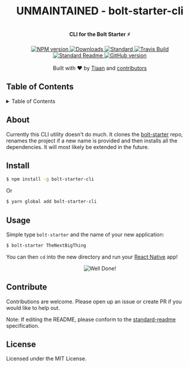 <h1 align="center">UNMAINTAINED - bolt-starter-cli</h1>
<br>
<div align="center">
  <strong>CLI for the Bolt Starter ⚡</strong>
</div>
<br>
<div align="center">
    <a href="https://npmjs.org/package/bolt-starter-cli">
      <img src="https://img.shields.io/npm/v/bolt-starter-cli.svg?style=flat-square" alt="NPM version" />
    </a>
    <a href="https://npmjs.org/package/bolt-starter-cli">
    <img src="https://img.shields.io/npm/dm/bolt-starter-cli.svg?style=flat-square" alt="Downloads" />
    </a>
    <a href="https://github.com/feross/standard">
      <img src="https://img.shields.io/badge/code%20style-standard-brightgreen.svg?style=flat-square" alt="Standard" />
    </a>
    <a href="https://travis-ci.org/tiaanduplessis/bolt-starter-cli">
      <img src="https://img.shields.io/travis/tiaanduplessis/bolt-starter-cli/master.svg?style=flat-square" alt="Travis Build" />
    </a>
    <a href="https://github.com/RichardLitt/standard-readme)">
      <img src="https://img.shields.io/badge/standard--readme-OK-green.svg?style=flat-square" alt="Standard Readme" />
    </a>
    <a href="https://badge.fury.io/gh/tiaanduplessis%2Fbolt-starter-cli">
      <img src="https://badge.fury.io/gh/tiaanduplessis%2Fbolt-starter-cli.svg?style=flat-square" alt="GitHub version" />
   </a>
</div>
<br>
<div align="center">
  Built with ❤︎ by <a href="tiaanduplessis.co.za">Tiaan</a> and <a href="https://github.com/tiaanduplessis/bolt-starter/graphs/contributors">contributors</a>
</div>

<h2>Table of Contents</h2>
<details>
  <summary>Table of Contents</summary>
  <li><a href="#about">About</a></li>
  <li><a href="#install">Install</a></li>
  <li><a href="#usage">Usage</a></li>
  <li><a href="#contribute">Contribute</a></li>
  <li><a href="#license">License</a></li>
</details>

## About

Currently this CLI utility doesn't do much. It clones the [bolt-starter](https://github.com/tiaanduplessis/bolt-starter) repo, renames the project if a new name is provided and then installs all the dependencies. It will most likely be extended in the future.

## Install

```sh
$ npm install -g bolt-starter-cli
```
Or
```sh
$ yarn global add bolt-starter-cli
```

## Usage

Simple type `bolt-starter` and the name of your new application:

```sh
$ bolt-starter TheNextBigThing
```

You can then `cd` into the new directory and run your [React Native](https://facebook.github.io/react-native/) app!

<div align="center">
  <img src="https://media.giphy.com/media/xT0BKAB7vMb10rfnvG/giphy.gif" alt="Well Done!" />
</div>

## Contribute

Contributions are welcome. Please open up an issue or create PR if you would like to help out.

Note: If editing the README, please conform to the [standard-readme](https://github.com/RichardLitt/standard-readme) specification.

## License

Licensed under the MIT License.
